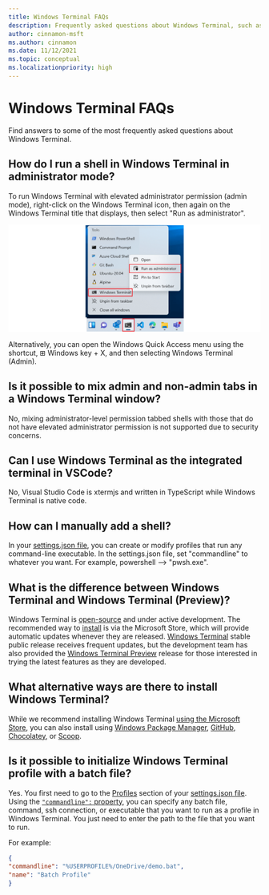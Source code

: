 ```yaml
---
title: Windows Terminal FAQs
description: Frequently asked questions about Windows Terminal, such as how to start terminal in administrator mode, how to save a terminal session, and more.
author: cinnamon-msft
ms.author: cinnamon
ms.date: 11/12/2021
ms.topic: conceptual
ms.localizationpriority: high
---
```


# Windows Terminal FAQs

Find answers to some of the most frequently asked questions about Windows Terminal.

## How do I run a shell in Windows Terminal in administrator mode?

To run Windows Terminal with elevated administrator permission (admin mode), right-click on the Windows Terminal icon, then again on the Windows Terminal title that displays, then select "Run as administrator".

![Windows Terminal admin mode](./images/admin-mode.png)

Alternatively, you can open the Windows Quick Access menu using the shortcut, ⊞ Windows key + X, and then selecting Windows Terminal (Admin).

## Is it possible to mix admin and non-admin tabs in a Windows Terminal window?

No, mixing administrator-level permission tabbed shells with those that do not have elevated administrator permission is not supported due to security concerns.

## Can I use Windows Terminal as the integrated terminal in VSCode?

No, Visual Studio Code is xtermjs and written in TypeScript while Windows Terminal is native code.

## How can I manually add a shell?

In your [settings.json file](./install.md#settings-json-file), you can create or modify profiles that run any command-line executable. In the settings.json file, set "commandline" to whatever you want. For example, powershell --> "pwsh.exe".

## What is the difference between Windows Terminal and Windows Terminal (Preview)?

Windows Terminal is [open-source](https://github.com/microsoft/terminal) and under active development. The recommended way to [install](./install.md) is via the Microsoft Store, which will provide automatic updates whenever they are released. [Windows Terminal](https://www.microsoft.com/en-us/p/windows-terminal/9n0dx20hk701?rtc=1&activetab=pivot:overviewtab) stable public release receives frequent updates, but the development team has also provided the [Windows Terminal Preview](https://www.microsoft.com/en-us/p/windows-terminal-preview/9n8g5rfz9xk3?rtc=1&activetab=pivot:overviewtab) release for those interested in trying the latest features as they are developed.

## What alternative ways are there to install Windows Terminal?

While we recommend installing Windows Terminal [using the Microsoft Store](https://www.microsoft.com/en-us/p/windows-terminal/9n0dx20hk701?rtc=1&activetab=pivot:overviewtab), you can also install using [Windows Package Manager](https://github.com/Microsoft/terminal#via-windows-package-manager-cli-aka-winget), [GitHub](https://github.com/Microsoft/terminal#via-github), [Chocolatey](https://github.com/Microsoft/terminal#via-chocolatey-unofficial), or [Scoop](https://github.com/Microsoft/terminal#via-scoop-unofficial).

## Is it possible to initialize Windows Terminal profile with a batch file?

Yes. You first need to go to the [Profiles](./customize-settings/profile-general.md) section of your [settings.json file](./install.md#settings-json-file). Using the [`"commandline":` property](./customize-settings/profile-general.md#command-line), you can specify any batch file, command, ssh connection, or executable that you want to run as a profile in Windows Terminal. You just need to enter the path to the file that you want to run.

For example:

```json
{
"commandline": "%USERPROFILE%/OneDrive/demo.bat",
"name": "Batch Profile"
}
```

<!-- In progress

## What sort of features have open-source community contributors added to Windows Terminal?

https://channel9.msdn.com/Blogs/One-Dev-Minute/What-kinds-of-features-have-community-members-made--One-Dev-Question

## To contribute or file requests

Visit the [Windows Terminal open source repo on GitHub](https://github.com/microsoft/terminal).

## What shells does Windows Terminal support?

https://channel9.msdn.com/Blogs/One-Dev-Minute/What-shells-does-Terminal-support--One-Dev-Question

## What is conhost.exe?

https://github.com/Microsoft/terminal#the-windows-console-host

## Is saving a terminal session, a status bar, or settings sync on the development roadmap?

## What is being planned for Windows Terminal? Is there a development roadmap or feature request list that I can contribute to?

https://github.com/microsoft/terminal/blob/main/doc/terminal-v2-roadmap.md

## If you get several shells arranged just the way you like in a Windows Terminal session and want to save that configuration, similar to how one would save a tmux or vim session...

## Is there a way to sync your terminal settings across devices?

## Can we expect a status bar on the bottom of Windows Terminal? 

-->
